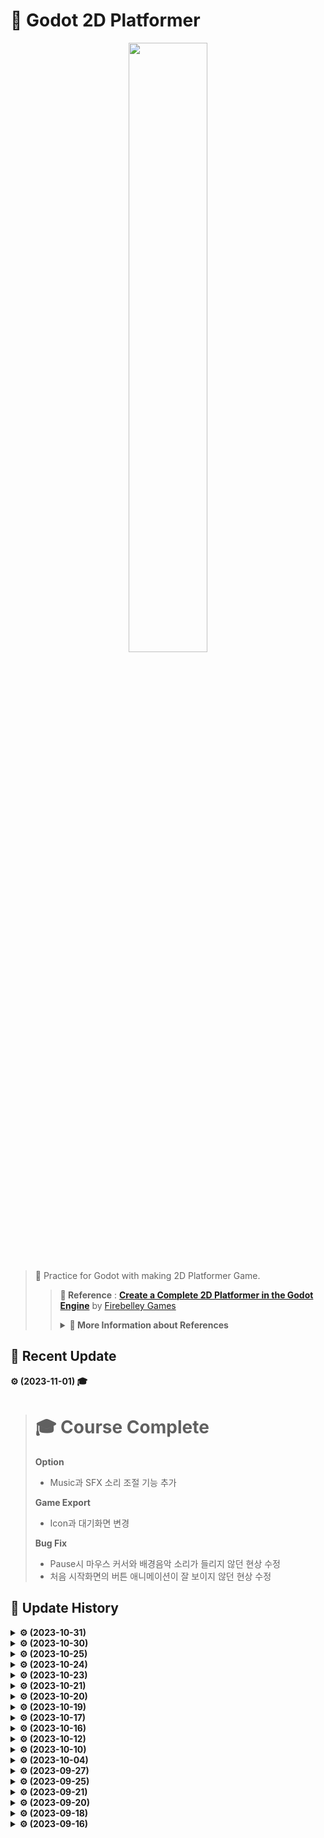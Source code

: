 # 🎈 Godot 2D Platformer
<p align=center><img src = "https://github.com/MinSungJe/Godot2DPlatformer/assets/101497652/4ba029f8-f59c-4574-b0ed-a0b7d9d77952" width="50%" height="50%"></p>

> 📗 Practice for Godot with making 2D Platformer Game.  
>>**📌 Reference** : [**Create a Complete 2D Platformer in the Godot Engine**](https://www.udemy.com/course/create-a-complete-2d-platformer-in-the-godot-engine/) by [Firebelley Games](https://www.udemy.com/user/firebelley-games/)
>> <details>
>><summary><b>📌 More Information about References</b></summary>
>>
>> Made with Godot 3.3.3 by [Firebelley](https://twitter.com/firebelley)  
>> Assets and sounds by [Kenney](https://kenney.nl)  
>> Music from https://opengameart.org/content/4-chiptunes-adventure
>></details>


## 📢 Recent Update
**⚙ (2023-11-01) 🎓**
> # 🎓 Course Complete
> **Option**
>- Music과 SFX 소리 조절 기능 추가
>
> **Game Export**
>- Icon과 대기화면 변경
>
> **Bug Fix**
>- Pause시 마우스 커서와 배경음악 소리가 들리지 않던 현상 수정
>- 처음 시작화면의 버튼 애니메이션이 잘 보이지 않던 현상 수정


## 🧾 Update History

<details>
<summary><b>⚙ (2023-10-31)</b></summary>

> **Music**
>- Music 추가
>
> **SFX**
>- Player 대쉬 소리 추가
>- Coin 먹는 소리 추가
>- Level Complete 소리 추가
>- Confetti 날리는 소리 추가
</details>

<details>
<summary><b>⚙ (2023-10-30)</b></summary>

> **SFX**
>- PlayerDeathSound, EnemyDeathSound 추가
</details>

<details>
<summary><b>⚙ (2023-10-25)</b></summary>

> **SFX**
>- Audio Buses 구성
>- Player가 걸을 때 나는 소리 조정
</details>

<details>
<summary><b>⚙ (2023-10-24)</b></summary>

> **Audio**
>- assets에 소리 파일 추가
>- RandomAudioStreamPlayer 구현
>- 이제 Player가 걸을 때 걷는 소리 발생
</details>

<details>
<summary><b>⚙ (2023-10-23)</b></summary>

> **LevelComplete UI**
>- LevelComplete UI 업데이트
>- Level 클리어 시 먹은 동전의 개수가 표시됨
>- Restart 버튼 추가 : 누를 시 현재 레벨을 다시 플레이 함
>
> **Mouse Cursor**
>- Mouse Cursor 추가
>
> **GameCamera**
>- 시야가 50% 넓어짐
>
> **Player**
>- 점프 높이 약간 감소
</details>

<details>
<summary><b>⚙ (2023-10-21)</b></summary>

> **Player Victory Animation**
>- Player Victory Animation 추가
>- Player가 Flag가 닿을 시 콘페티 효과 발생
</details>

<details>
<summary><b>⚙ (2023-10-20)</b></summary>

> **Tutorial Sign**
>- Tutorial Sign 구현
>- 현재 플레이할 수 있는 모든 스테이지에 Sign 추가
</details>

<details>
<summary><b>⚙ (2023-10-19)</b></summary>

> **Game Complete**
>- 모든 스테이지 클리어 시 Game Complete 화면 출력
>
> **UI Panel Animation**
>- 모든 UI Panel의 출력 Animation 추가
>
> **Options Menu**
>- Options Menu 구현 완료
>- FullScreen 여부를 설정 가능
</details>

<details>
<summary><b>⚙ (2023-10-17)</b></summary>

> **Pause Menu**
>- Pause Menu 추가
>- 이제 P나 Esc키를 통해 게임을 일시정지 할 수 있음
</details>

<details>
<summary><b>⚙ (2023-10-16)</b></summary>

> **Screen Transition**
>- Screen Transtion 효과 추가
>- 이제 시작버튼을 누르거나, Level이 바뀔 때 전환 효과가 발생함
</details>

<details>
<summary><b>⚙ (2023-10-12)</b></summary>

> **MainMenu**
>- MainMenu 추가
>- MainMenu를 구성하는 AnimatedButton 추가
</details>

<details>
<summary><b>⚙ (2023-10-10)</b></summary>

> **Level**
>- Level_001, Level_002 리메이크
>- Level_003 추가
>
> **Enemy**
>- Enemy 스폰 도중 이동하는 오류 수정
</details>

<details>
<summary><b>⚙ (2023-10-04)</b></summary>

> **Player**
>- FootstepParticles 추가
>- 이동할 때 Particle 발생
>
> **TileMap**
>- DecorativeTileMap 추가(충돌하지 않는 TileMap)
>- ForegroundTileMap 추가(DecorativeTileMap보다 앞에 있음)
>- 나무 지형, 버섯 지형, 돌 플랫폼, 잔디 Tile 추가
>
> **Cloud**
>- 배경에 Cloud 추가
</details>

<details>
<summary><b>⚙ (2023-09-27)</b></summary>

> **Particle**
>- 각종 Effect를 위한 Particle파일 추가
>
> **Player**
>- Death Animation 추가
>- Death Effect 추가
>- Dash Effect 추가
>
> **Enemy**
>- Death Animation 추가
>- Death Effect 추가
>- Spawn Effect 추가
</details>

<details>
<summary><b>⚙ (2023-09-25)</b></summary>

> **GameCamera**
>- OpenSimplexNoise를 이용한 화면 흔들림 효과 구현 
>
> **Helpers (global scripts)**
>- Helpers scripts 생성, 화면 흔들림 효과 global 지정
>
> **Player**  
>- 이단 점프 시, 대쉬 시, 사망 시 화면 흔들림 효과 적용
>
> **Enemy**
>- 사망 시 화면 흔들림 효과 적용
</details>

<details>
<summary><b>⚙ (2023-09-21)</b></summary>

> **Enemy**  
>- EnemySpawner 생성, 이제 Enemy가 일정 시간 이후 리스폰 됨
>
> **Level**
>- Level_002 추가
>
> **LevelComplete UI**
>- 이제 Flag 도착 시 LevelComplete UI가 나옴
>- UI 내 Next Level 버튼을 누르면 다음 레벨이 진행됨
</details>

<details>
<summary><b>⚙ (2023-09-20)</b></summary>

> **LevelUI**  
>- LevelUI 생성
>- 남은 Coin의 개수와 총 Coin의 개수를 보여줌
>- font 추가 및 가독성을 위한 테두리 설정
>
> **Level**
>- Level_001 낙사 방지 및 맵 업데이트
</details>

<details>
<summary><b>⚙ (2023-09-18)</b></summary>

> **Player**  
>- 이제 플레이어가 Dash를 하면 Enemy를 처치할 수 있음
>- Dash 횟수를 체공 당 1회로 제한, 점프 높이 감소
>
> **Level**
>- Level_001 추가
>
> **Flag**
>- Animated Sprites, Sprite 추가
>- 접촉 시 신호 발생
</details>

<details>
<summary><b>⚙ (2023-09-16)</b></summary>

> **Player**  
>- AnimatedSprite 추가
>- 기본 및 점프 구현
>- 사망 조건 추가
>- 더블 점프 구현(KoyoteTime 적용)
>- 대쉬 구현
>
> **TileMap**
>- AutoTile 구현
>
> **Enemies**
>- AnimatedSprite 추가
>- 이동 구현
>- 캐릭터와 접촉 시 캐릭터를 스폰장소로 옮김(Hazard)
>- 적이 이동하지 못하는 구역 구현
>
> **Spikes**
>- 캐릭터와 접촉 시 캐릭터를 스폰장소로 옮김(Hazard)
>
> **Coins**
>- AnimatedSprite 추가
>- 캐릭터와 접촉 시 사라짐(PickUp)
</details>
